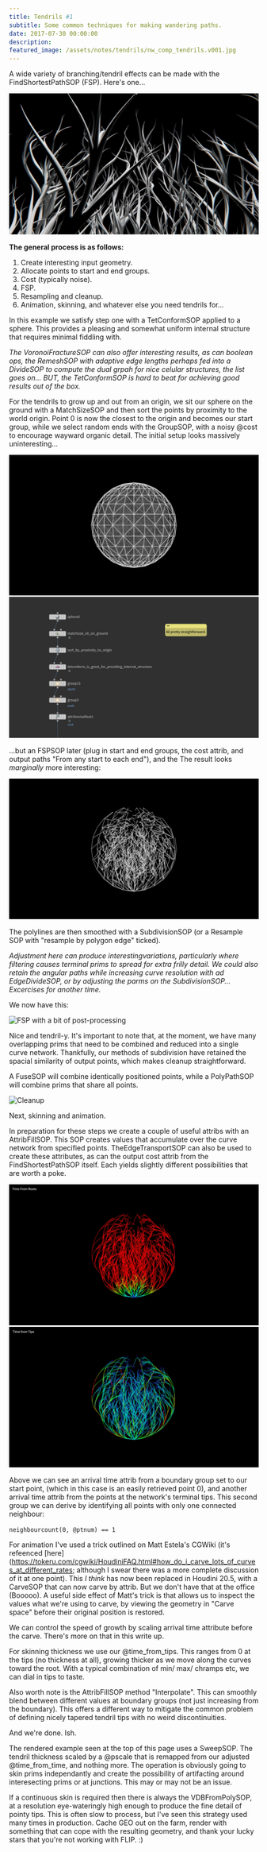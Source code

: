 ```yaml
---
title: Tendrils #1
subtitle: Some common techniques for making wandering paths.
date: 2017-07-30 00:00:00
description:
featured_image: /assets/notes/tendrils/nw_comp_tendrils.v001.jpg
---
```


A wide variety of branching/tendril effects can be made with the FindShortestPathSOP (FSP). Here's one...

![The finished result](/assets/notes/tendrils/nw_comp_tendrils.v001.jpg)

**The general process is as follows:**

1. Create interesting input geometry.
2. Allocate points to start and end groups.
3. Cost (typically noise).
4. FSP.
5. Resampling and cleanup.
7. Animation, skinning, and whatever else you need tendrils for...

In this example we satisfy step one with a TetConformSOP applied to a sphere. This provides a pleasing and somewhat uniform internal structure that requires minimal fiddling with.

*The VoronoiFractureSOP can also offer interesting results, as can boolean ops, the RemeshSOP with adaptive edge lengths perhaps fed into a DivideSOP to compute the dual grpah for nice celular structures, the list goes on... BUT, the TetConformSOP is hard to beat for achieving good results out of the box.*

For the tendrils to grow up and out from an origin, we sit our sphere on the ground with a MatchSizeSOP and then sort the points by proximity to the world origin. Point 0 is now the closest to the origin and becomes our start group, while we select random ends with the GroupSOP, with a noisy @cost to encourage wayward organic detail. The initial setup looks massively uninteresting...

<div class="gallery" data-columns="2">
	<img src="/assets/notes/tendrils/tendrils_initial_sphere.jpg">
	<img src="/assets/notes/tendrils/tendrils_initial_setup.jpg">	
</div>

...but an FSPSOP later (plug in start and end groups, the cost attrib, and output paths "From any start to each end"), and the The result looks *marginally* more interesting:

![FSP](assets/notes/tendrils/tendril_hard.jpg)

The polylines are then smoothed with a SubdivisionSOP (or a Resample SOP with "resample by polygon edge" ticked).

*Adjustment here can produce interestingvariations, particularly where filtering causes terminal prims to spread for extra frilly detail. We could also retain the angular paths while increasing curve resolution with ad EdgeDivideSOP, or by adjusting the parms on the SubdivisionSOP... Excercises for another time.*

We now have this:

![FSP with a bit of post-processing](assets/notes/tendrils/tendril_smooth.jpg)

Nice and tendril-y. It's important to note that, at the moment, we have many overlapping prims that need to be combined and reduced into a single curve network. Thankfully, our methods of subdivision have retained the spacial similarity of output points, which makes cleanup straightforward.

A FuseSOP will combine identically positioned points, while a PolyPathSOP will combine prims that share all points.

![Cleanup](assets/notes/tendrils/tendril_cleanup.jpg)

Next, skinning and animation.

In preparation for these steps we create a couple of useful attribs with an AttribFillSOP. This SOP creates values that accumulate over the curve network from specified points. TheEdgeTransportSOP can also be used to create these attributes, as can the output cost attrib from the FindShortestPathSOP itself. Each yields slightly different possibilities that are worth a poke. 

<div class="gallery" data-columns="2">
	<img src="/assets/notes/tendrils/tendrils_arrival_time_from_roots.jpg">
	<img src="/assets/notes/tendrils/tendrils_arrival_time_from_tips.jpg">	
</div>

Above we can see an arrival time attrib from a boundary group set to our start point, (which in this case is an easily retrieved point 0), and another arrival time attrib from the points at the network's terminal tips. This second group we can derive by identifying all points with only one connected neighbour:

```neighbourcount(0, @ptnum) == 1```

For animation I've used a trick outlined on Matt Estela's CGWiki (it's refeenced [here](https://tokeru.com/cgwiki/HoudiniFAQ.html#how_do_i_carve_lots_of_curves_at_different_rates; although I swear there was a more complete discussion of it at one point). This *I think* has now been replaced in Houdini 20.5, with a CarveSOP that can now carve by attrib. But we don't have that at the office (Booooo). A useful side effect of Matt's trick is that allows us to inspect the values what we're using to carve, by viewing the geometry in "Carve space" before their original position is restored.

We can control the speed of growth by scaling arrival time attribute before the carve. There's more on that in this write up.

For skinning thickness we use our @time_from_tips. This ranges from 0 at the tips (no thickness at all), growing thicker as we move along the curves toward the root. With a typical combination of min/ max/ chramps etc, we can dial in tips to taste.

Also worth note is the AttribFillSOP method "Interpolate". This can smoothly blend between different values at boundary groups (not just increasing from the boundary). This offers a different way to mitigate the common problem of defining nicely tapered tendril tips with no weird discontinuities.

And we're done. Ish.

The rendered example seen at the top of this page uses a SweepSOP. The tendril thickness scaled by a @pscale that is remapped from our adjusted @time_from_time, and nothing more. The operation is obviously going to skin prims independantly and create the possibility of artifacting around interesecting prims or at junctions. This may or may not be an issue.

If a continuous skin is required then there is always the VDBFromPolySOP, at a resolution eye-wateringly high enough to produce the fine detail of pointy tips. This is often slow to process, but I've seen this strategy used many times in production. Cache GEO out on the farm, render with something that can cope with the resulting geometry, and thank your lucky stars that you're not working with FLIP. :)